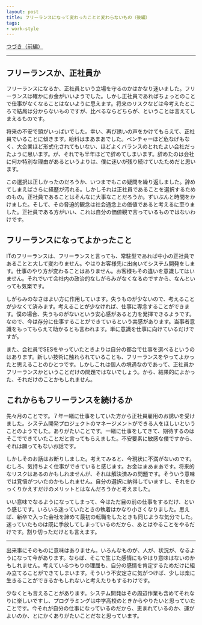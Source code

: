 ```yaml
---
layout: post
title: フリーランスになって変わったことと変わらないもの（後編）
tags: 
- work-style
---
```


[つづき（前編）](./what-has-changed-what-does-not-change)

----

フリーランスか、正社員か
----

フリーランスになるか、正社員という立場を守るのかはかなり迷いました。フリーランスは確かにお金がいいようでした。しかし正社員であればちょっとのことで仕事がなくなることはないように思えます。将来のリスクなどは今考えたところで結局は分からないものですが、比べるならどちらが、ということは言えてしまえるものです。

将来の不安で頭がいっぱいでした。幸い、再び誘いの声をかけてもらえて、正社員でいることに傾きます。給料はまあまあでした。ベンチャーほど危なげもなく、大企業ほど形式化されてもいない、ほどよくバランスのとれたよい会社だったように思います。が、それでも半年ほどで辞めてしまいます。辞めたのは会社に何か特別な理由があるというよりは、僕に迷いが残り続けていたためだと思います。

この選択は正しかったのだろうか、いつまでもこの疑問を繰り返しました。辞めてしまえばさらに経歴が汚れる。しかしそれは正社員であることを選択するためのもの。正社員であることはそんなに大事なことだろうか。ずいぶんと時間をかけました。そして、その脅迫的観念は社会通念上の価値であると考えるに至りました。正社員である方がいい、これは自分の価値観で言っているものではないわけです。

フリーランスになってよかったこと
----

ITのフリーランスは、フリーランスと言っても、常駐型であれば中小の正社員であることと大して変わりません。やはりお客様先に出向いてシステム開発をします。仕事のやり方が変わることはありません。お客様もその違いを意識してはいません。それでいて会社内の政治的なしがらみがなくなるのですから、なんといっても気楽です。

しがらみのなさはよい方に作用しています。失うものが少ないので、考えることが少なくて済みます。考えることが少なければ、仕事に専念することができます。僕の場合、失うものがないという安心感があると力を発揮できるようです。なので、今は存分に仕事することができているという実感があります。当事者意識をもってもらえて助かるとも言われます。単に意識を仕事に向けているだけですが。

また、会社員でSESをやっていたときよりは自分の都合で仕事を選べるというのはあります。新しい技術に触れられていることも、フリーランスをやってよかったと思えることのひとつです。しかしこれは個人の境遇なのであって、正社員かフリーランスかということだけの問題ではないでしょう。から、結果的によかった、それだけのことかもしれません。

これからもフリーランスを続けるか
----

先々月のことです。７年一緒に仕事をしていた方から正社員雇用のお誘いを受けました。システム開発プロジェクトのマネージメントができる人をほしいということのようでした。ありがたいことです。一緒に仕事をしてきて、期待するのはそこでできていたことだと言ってもらえました。不安要素に敏感な僕ですから、それは願ってもないお話です。

しかしそのお話はお断りしました。考えてみると、今現状に不満がないのです。むしろ、気持ちよく仕事ができていると感じます。お金はまあまあです。将来的なリスクはあるのかもしれませんが、それは解決済みの問題です。そういう意味では覚悟がついたのかもしれません。自分の選択に納得していますし、それをひっくりかえすだけのメリットとはなんだろうかと考えました。

いい意味でなるようになってしまって、今はただ目の前の仕事をするだけ、という感じです。いろいろ迷っていたときの執着はかなり小さくなりました。思えば、新卒で入った会社を諦めて最初の転職をしたときも同じような気分でした。迷っていたものは既に手放してしまっているのだから、あとはやることをやるだけです。割り切っただけとも言えます。

----

出来事にそのものに意味はありません。いろんなものが、人が、状況が、なるようになって今があります。ならば、そこで生じた感情にもやはり意味はないのかもしれません。考えているつもりの理屈も、自分の感情を肯定するためだけに組み立てることができてしまいます。そういう不安定さに気がつけば、少しは楽に生きることができるかもしれないと考えたりもするわけです。

少なくとも言えることがあります。システム開発はその周辺作業も含めてそれなりに楽しいですし、プログラミングは中学高校のときからやりたいと思っていたことです。今それが自分の仕事になっているのだから、恵まれているのか、運がよいのか、とにかくありがたいことだなと思っています。
